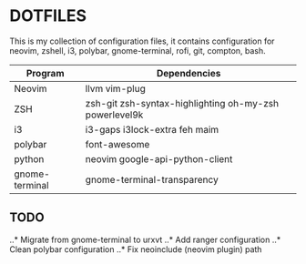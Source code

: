 # DOTFILES

This is my collection of configuration files, it contains configuration for
neovim, zshell, i3, polybar, gnome-terminal, rofi, git, compton, bash.


| Program        |          Dependencies           |
|----------------|---------------------------------|
| Neovim         | llvm vim-plug                   |
| ZSH            | zsh-git zsh-syntax-highlighting oh-my-zsh powerlevel9k |
| i3             | i3-gaps i3lock-extra feh maim   |
| polybar        | font-awesome                    |
| python         | neovim google-api-python-client |
| gnome-terminal | gnome-terminal-transparency     |

## TODO

..* Migrate from gnome-terminal to urxvt
..* Add ranger configuration
..* Clean polybar configuration
..* Fix neoinclude (neovim plugin) path
